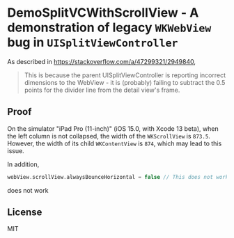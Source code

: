 # DemoSplitVCWithScrollView - A demonstration of legacy `WKWebView` bug in `UISplitViewController`

As described in <https://stackoverflow.com/a/47299321/2949840>,

> This is because the parent UISplitViewController is reporting incorrect dimensions to the WebView - it is (probably) failing to subtract the 0.5 points for the divider line from the detail view's frame.

## Proof

On the simulator "iPad Pro (11-inch)" (iOS 15.0, with Xcode 13 beta),
when the left column is not collapsed,
the width of the `WKScrollView` is `873.5`.
However, the width of its child `WKContentView` is `874`, which may lead to this issue.

In addition,
```swift
webView.scrollView.alwaysBounceHorizontal = false // This does not work at all.
```
does not work


## License

MIT
